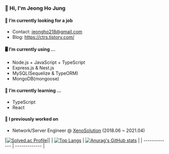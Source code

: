 ### 👋 Hi, I'm Jeong Ho Jung

#### 🔭 I’m currently looking for a job
* Contact: jeongho218@gmail.com
* Blog: https://ctrs.tistory.com/

#### 🖥️ I’m currently using ...
* Node.js + JavaScript + TypeScript
* Express.js &  Nest.js
* MySQL(Sequelize & TypeORM)
* MongoDB(mongoose)

#### 🌱 I’m currently learning ...
* TypeScript
* React

#### 🏦 I previously worked on
* Network/Server Engineer @ [XenoSolution](https://xenosolution.co.kr/) (2018.06 ~ 2021.04)

|<a>[![Solved.ac Profile](http://mazassumnida.wtf/api/v2/generate_badge?boj=jeongho218)](https://solved.ac/jeongho218/)</a>|<a></a>|
| <a>[![Top Langs](https://github-readme-stats.vercel.app/api/top-langs/?username=jeongho218&layout=compact&theme=tokyonight)](https://github.com/anuraghazra/github-readme-stats) </a>|<a> [![Anurag's GitHub stats](https://github-readme-stats.vercel.app/api?username=jeongho218&show_icons=true&theme=tokyonight)](https://github.com/anuraghazra/github-readme-stats) </a> |
| ------------- | ------------- |
